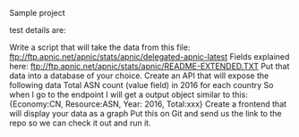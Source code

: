 
Sample project

test details are:

Write a script that will take the data from this file: ftp://ftp.apnic.net/apnic/stats/apnic/delegated-apnic-latest Fields explained here: ftp://ftp.apnic.net/apnic/stats/apnic/README-EXTENDED.TXT Put that data into a database of your choice. Create an API that will expose the following data Total ASN count (value field) in 2016 for each country So when I go to the endpoint I will get a output object similar to this: {Economy:CN, Resource:ASN, Year: 2016, Total:xxx} Create a frontend that will display your data as a graph Put this on Git and send us the link to the repo so we can check it out and run it.

